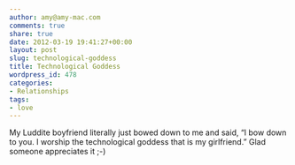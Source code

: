 ```yaml
---
author: amy@amy-mac.com
comments: true
share: true
date: 2012-03-19 19:41:27+00:00
layout: post
slug: technological-goddess
title: Technological Goddess
wordpress_id: 478
categories:
- Relationships
tags:
- love
---
```


My Luddite boyfriend literally just bowed down to me and said, &ldquo;I bow down to you. I worship the technological goddess that is my girlfriend.&rdquo; Glad someone appreciates it ;-)

